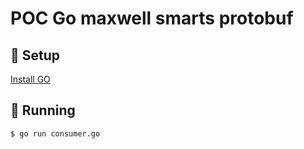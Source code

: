 # POC Go maxwell smarts protobuf

## :dog: Setup
[Install GO](https://golang.org/doc/install)

## :rabbit: Running
```bash
$ go run consumer.go
```